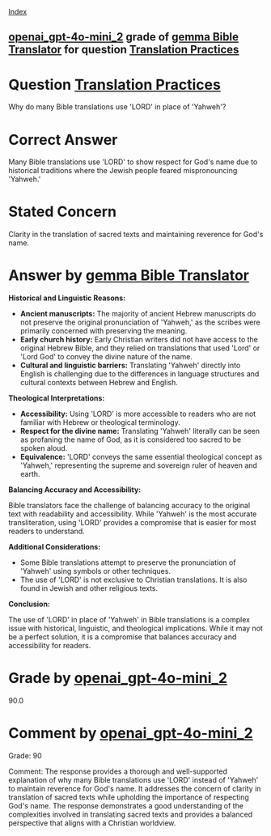 
[Index](../../../../index.md)
## [openai_gpt-4o-mini_2](../../../grading_models/openai_gpt-4o-mini_2.md) grade of [gemma Bible Translator](../../../answering_models/gemma_Bible_Translator.md) for question [Translation Practices](../../../questions/Translation_Practices.md)

# Question [Translation Practices](../../../questions/Translation_Practices.md)
Why do many Bible translations use 'LORD' in place of 'Yahweh'?

# Correct Answer
Many Bible translations use 'LORD' to show respect for God's name due to historical traditions where the Jewish people feared mispronouncing 'Yahweh.'

# Stated Concern
Clarity in the translation of sacred texts and maintaining reverence for God's name.

# Answer by [gemma Bible Translator](../../../answering_models/gemma_Bible_Translator.md)
**Historical and Linguistic Reasons:**

* **Ancient manuscripts:** The majority of ancient Hebrew manuscripts do not preserve the original pronunciation of 'Yahweh,' as the scribes were primarily concerned with preserving the meaning.
* **Early church history:** Early Christian writers did not have access to the original Hebrew Bible, and they relied on translations that used 'Lord' or 'Lord God' to convey the divine nature of the name.
* **Cultural and linguistic barriers:** Translating 'Yahweh' directly into English is challenging due to the differences in language structures and cultural contexts between Hebrew and English.

**Theological Interpretations:**

* **Accessibility:** Using 'LORD' is more accessible to readers who are not familiar with Hebrew or theological terminology.
* **Respect for the divine name:** Translating 'Yahweh' literally can be seen as profaning the name of God, as it is considered too sacred to be spoken aloud.
* **Equivalence:** 'LORD' conveys the same essential theological concept as 'Yahweh,' representing the supreme and sovereign ruler of heaven and earth.

**Balancing Accuracy and Accessibility:**

Bible translators face the challenge of balancing accuracy to the original text with readability and accessibility. While 'Yahweh' is the most accurate transliteration, using 'LORD' provides a compromise that is easier for most readers to understand.

**Additional Considerations:**

* Some Bible translations attempt to preserve the pronunciation of 'Yahweh' using symbols or other techniques.
* The use of 'LORD' is not exclusive to Christian translations. It is also found in Jewish and other religious texts.

**Conclusion:**

The use of 'LORD' in place of 'Yahweh' in Bible translations is a complex issue with historical, linguistic, and theological implications. While it may not be a perfect solution, it is a compromise that balances accuracy and accessibility for readers.

# Grade by [openai_gpt-4o-mini_2](../../../grading_models/openai_gpt-4o-mini_2.md)
90.0

# Comment by [openai_gpt-4o-mini_2](../../../grading_models/openai_gpt-4o-mini_2.md)
Grade: 90

Comment: The response provides a thorough and well-supported explanation of why many Bible translations use 'LORD' instead of 'Yahweh' to maintain reverence for God's name. It addresses the concern of clarity in translation of sacred texts while upholding the importance of respecting God's name. The response demonstrates a good understanding of the complexities involved in translating sacred texts and provides a balanced perspective that aligns with a Christian worldview.
